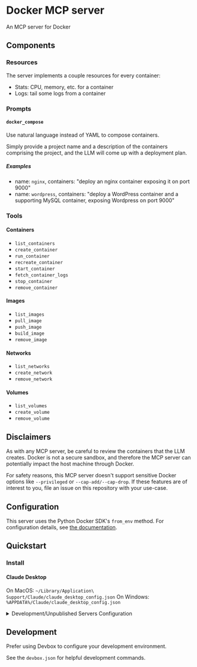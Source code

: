 # Docker MCP server

An MCP server for Docker

## Components

### Resources

The server implements a couple resources for every container:

- Stats: CPU, memory, etc. for a container
- Logs: tail some logs from a container

### Prompts

#### `docker_compose`

Use natural language instead of YAML to compose containers.

Simply provide a project name and a description of the containers comprising the
project, and the LLM will come up with a deployment plan.

##### Examples

- name: `nginx`, containers: "deploy an nginx container exposing it on port
  9000"
- name: `wordpress`, containers: "deploy a WordPress container and a supporting
  MySQL container, exposing Wordpress on port 9000"

### Tools

#### Containers

- `list_containers`
- `create_container`
- `run_container`
- `recreate_container`
- `start_container`
- `fetch_container_logs`
- `stop_container`
- `remove_container`

#### Images

- `list_images`
- `pull_image`
- `push_image`
- `build_image`
- `remove_image`

#### Networks

- `list_networks`
- `create_network`
- `remove_network`

#### Volumes

- `list_volumes`
- `create_volume`
- `remove_volume`

## Disclaimers

As with any MCP server, be careful to review the containers that the LLM
creates. Docker is not a secure sandbox, and therefore the MCP server can
potentially impact the host machine through Docker.

For safety reasons, this MCP server doesn't support sensitive Docker options
like `--privileged` or `--cap-add/--cap-drop`. If these features are of interest
to you, file an issue on this repository with your use-case.

## Configuration

This server uses the Python Docker SDK's `from_env` method. For configuration
details, see
[the documentation](https://docker-py.readthedocs.io/en/stable/client.html#docker.client.from_env).

## Quickstart

### Install

#### Claude Desktop

On MacOS: `~/Library/Application\ Support/Claude/claude_desktop_config.json` On
Windows: `%APPDATA%/Claude/claude_desktop_config.json`

<details>
  <summary>Development/Unpublished Servers Configuration</summary>
  ```
  "mcpServers": {
    "mcp-server-docker": {
      "command": "uv",
      "args": [
        "--directory",
        "/path/to/repo",
        "run",
        "mcp-server-docker"
      ]
    }
  }
  ```
</details>

## Development

Prefer using Devbox to configure your development environment.

See the `devbox.json` for helpful development commands.
